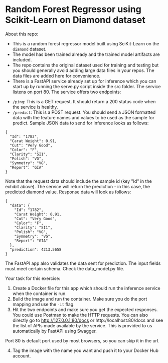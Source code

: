 # Random Forest Regressor using Scikit-Learn on Diamond dataset

About this repo:

- This is a random forest regressor model built using SciKit-Learn on the `diamond` dataset.
- The model has been trained already and the trained model artifacts are included.
- The repo contains the original dataset used for training and testing but you should generally avoid adding large data files in your repos. The data files are added here for convenience.
- There is a FastAPI service already set up for inference which you can start up by running the serve.py script inside the src folder. The service listens on port 80. The service offers two endpoints:

* `/ping`: This is a GET request. It should return a 200 status code when the service is healthy.
* `/predict`: This is a POST request. You should send a JSON formatted data with the feature names and values to be used as the sample for predict. Sample JSON data to send for inference looks as follows:

```
{
  "Id": "1782",
  "Carat Weight": 0.91,
  "Cut": "Very Good",
  "Color": "F",
  "Clarity": "SI1",
  "Polish": "VG",
  "Symmetry": "VG",
  "Report": "GIA"
}
```

Note that the request data should include the sample id (key "Id" in the exhibit above). The service will return the prediction - in this case, the predicted diamond value. Response data will look as follows:

```
{
  "data": {
    "Id": "1782",
    "Carat Weight": 0.91,
    "Cut": "Very Good",
    "Color": "F",
    "Clarity": "SI1",
    "Polish": "VG",
    "Symmetry": "VG",
    "Report": "GIA"
  },
  "prediction": 4213.5658
}
```

The FastAPI app also validates the data sent for prediction. The input fields must meet certain schema. Check the data_model.py file.

Your task for this exercise:

1. Create a Docker file for this app which should run the inference service when the container is run.
2. Build the image and run the container. Make sure you do the port mapping and use the `-it` flag.
3. Hit the two endpoints and make sure you get the expected responses.  
   You could use Postman to make the HTTP requests. You can also directly go to http://127.0.0.1:80/docs or http://localhost:80/docs and see the list of APIs made available by the service. This is provided to us automatically by FastAPI using Swagger.

Port 80 is default port used by most browsers, so you can skip it in the url.

4. Tag the image with the name you want and push it to your Docker Hub account.
